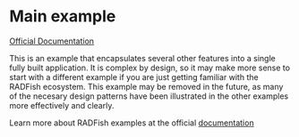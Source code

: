 # Main example

[Official Documentation](https://nmfs-radfish.github.io/radfish/)

This is an example that encapsulates several other features into a single fully built application. It is complex by design, so it may make more sense to start with a different example if you are just getting familiar with the RADFish ecosystem. This example may be removed in the future, as many of the necesary design patterns have been illustrated in the other examples more effectively and clearly.

Learn more about RADFish examples at the official [documentation](https://nmfs-radfish.github.io/radfish/developer-documentation/examples-and-templates#examples)

